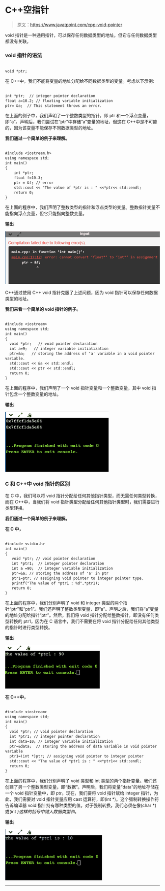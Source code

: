 # C++空指针

> 原文：<https://www.javatpoint.com/cpp-void-pointer>

void 指针是一种通用指针，可以保存任何数据类型的地址，但它与任何数据类型都没有关联。

### void 指针的语法

```

void *ptr;

```

在 C++中，我们不能将变量的地址分配给不同数据类型的变量。考虑以下示例:

```

int *ptr;  // integer pointer declaration
float a=10.2; // floating variable initialization
ptr= &a;  // This statement throws an error.

```

在上面的例子中，我们声明了一个整数类型的指针，即 ptr 和一个浮点变量，即“a”。声明后，我们尝试在“ptr”中存储“a”变量的地址，但这在 C++中是不可能的，因为该变量不能保存不同数据类型的地址。

**我们通过一个简单的例子来理解。**

```

#include <iostream.h>
using namespace std;
int main()
{
    int *ptr;
    float f=10.3;
    ptr = &f; // error
    std::cout << "The value of *ptr is : " <<*ptr<< std::endl;
    return 0;
}

```

在上面的程序中，我们声明了整数类型的指针和浮点类型的变量。整数指针变量不能指向浮点变量，但它只能指向整数变量。

**输出**

![C++ Void Pointer](img/58461d36d1f63b4fe879630ffa4ed743.png)

C++通过使用 C++ void 指针克服了上述问题，因为 void 指针可以保存任何数据类型的地址。

**我们来看一个简单的 void 指针的例子。**

```

#include <iostream>
using namespace std;
int main()
{
  void *ptr;   // void pointer declaration
  int a=9;   // integer variable initialization
  ptr=&a;   // storing the address of 'a' variable in a void pointer variable.
  std::cout << &a << std::endl;
  std::cout << ptr << std::endl;
  return 0;
}

```

在上面的程序中，我们声明了一个 void 指针变量和一个整数变量，其中 void 指针包含一个整数变量的地址。

**输出**

![C++ Void Pointer](img/4aa416054364774ee8c19f32040558c8.png)

### C 和 C++中 void 指针的区别

在 C 中，我们可以将 void 指针分配给任何其他指针类型，而无需任何类型转换，而在 C++中，当我们将 void 指针类型分配给任何其他指针类型时，我们需要进行类型转换。

**我们通过一个简单的例子来理解。**

**在 C 中，**

```

#include <stdio.h>
int main()
{
   void *ptr; // void pointer declaration
   int *ptr1;  // integer pointer declaration
   int a =90;  // integer variable initialization
   ptr=&a; // storing the address of 'a' in ptr
   ptr1=ptr; // assigning void pointer to integer pointer type.
   printf("The value of *ptr1 : %d",*ptr1);
   return 0;
}

```

在上面的程序中，我们分别声明了 void 和 integer 类型的两个指针“ptr”和“ptr1”。我们还声明了整数类型变量，即“a”。声明之后，我们将“a”变量的地址分配给指针“ptr”。然后，我们将 void 指针分配给整数指针，即没有任何类型转换的 ptr1，因为在 C 语言中，我们不需要在将 void 指针分配给任何其他类型的指针时进行类型转换。

**输出**

![C++ Void Pointer](img/62f4449e89bb1ac69ba162a426194655.png)

**在 C++中，**

```

#include <iostream>
using namespace std;
int main()
{
  void *ptr; // void pointer declaration
  int *ptr1; // integer pointer declaration
  int data=10; // integer variable initialization
  ptr=&data;  // storing the address of data variable in void pointer variable
  ptr1=(int *)ptr; // assigning void pointer to integer pointer
  std::cout << "The value of *ptr1 is : " <<*ptr1<< std::endl;
  return 0;
}

```

在上面的程序中，我们分别声明了 void 类型和 int 类型的两个指针变量。我们还创建了另一个整数类型变量，即“数据”。声明后，我们将变量“data”的地址存储在一个 void 指针变量中，即 ptr。现在，我们要将 void 指针赋给 integer 指针，为此，我们需要对 void 指针变量应用 cast 运算符，即(int *)。这个强制转换操作符告诉编译器 void 指针持有哪种类型的值。对于强制转换，我们必须在像(char *)或(int *)这样的括号中键入数据类型和*。

**输出**

![C++ Void Pointer](img/06cbea018748da6acfbded82b3a4a1d4.png)

* * *